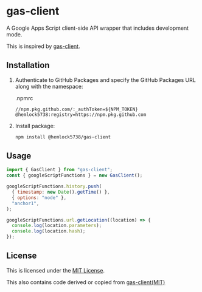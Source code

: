 # gas-client

A Google Apps Script client-side API wrapper that includes development mode.

This is inspired by [gas-client](https://github.com/enuchi/gas-client).

## Installation

1. Authenticate to GitHub Packages and specify the GitHub Packages URL along with the namespace:

   .npmrc

   ```
   //npm.pkg.github.com/:_authToken=${NPM_TOKEN}
   @hemlock5738:registry=https://npm.pkg.github.com
   ```

2. Install package:

   ```sh
   npm install @hemlock5738/gas-client
   ```

## Usage

```js
import { GasClient } from "gas-client";
const { googleScriptFunctions } = new GasClient();

googleScriptFunctions.history.push(
  { timestamp: new Date().getTime() },
  { options: "node" },
  "anchor1",
);

googleScriptFunctions.url.getLocation((location) => {
  console.log(location.parameters);
  console.log(location.hash);
});
```

## License

This is licensed under the [MIT License](LICENSE).

This also contains code derived or copied from [gas-client(MIT)](https://github.com/enuchi/gas-client)
